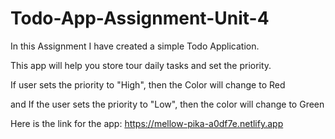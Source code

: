 # Todo-App-Assignment-Unit-4

In this Assignment I have created a simple Todo Application.

This app will help you store tour daily tasks and set the priority.

If user sets the priority to "High", then the Color will change to Red

and If the user sets the priority to "Low", then the color will change to Green

Here is the link for the app: https://mellow-pika-a0df7e.netlify.app 
